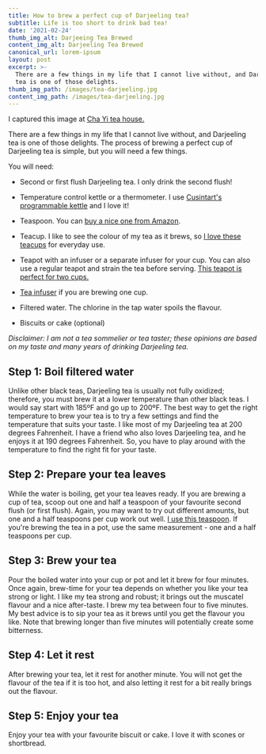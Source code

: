 ```yaml
---
title: How to brew a perfect cup of Darjeeling tea?
subtitle: Life is too short to drink bad tea!
date: '2021-02-24'
thumb_img_alt: Darjeeing Tea Brewed
content_img_alt: Darjeeling Tea Brewed
canonical_url: lorem-ipsum
layout: post
excerpt: >-
  There are a few things in my life that I cannot live without, and Darjeeling
  tea is one of those delights.
thumb_img_path: /images/tea-darjeeling.jpg
content_img_path: /images/tea-darjeeling.jpg
---
```

I captured this image at [Cha Yi tea house.](https://shop.chayi.ca/)

There are a few things in my life that I cannot live without, and Darjeeling tea is one of those delights. The process of brewing a perfect cup of Darjeeling tea is simple, but you will need a few things.

You will need:

*   Second or first flush Darjeeling tea. I only drink the second flush!

*   Temperature control kettle or a thermometer. I use [Cusintart's programmable kettle](https://www.amazon.ca/gp/product/B003WEAHUY/ref=as_li_qf_asin_il_tl?ie=UTF8\&tag=arshabhirai20-20\&creative=330641\&linkCode=as2\&creativeASIN=B003WEAHUY\&linkId=dc2f5a7b1d05c5d6f7c093b884592e2f) and I love it!

*   Teaspoon. You can [buy a nice one from Amazon](https://www.amazon.ca/gp/product/B074L4MZRY/ref=as_li_qf_asin_il_tl?ie=UTF8\&tag=arshabhirai20-20\&creative=330641\&linkCode=as2\&creativeASIN=B074L4MZRY\&linkId=3e915dd2da8deeeefa237435acfa3be8).

*   Teacup. I like to see the colour of my tea as it brews, so [I love these teacups](https://www.amazon.ca/gp/product/B078PFY9RV/ref=as_li_qf_asin_il_tl?ie=UTF8\&tag=arshabhirai20-20\&creative=330641\&linkCode=as2\&creativeASIN=B078PFY9RV\&linkId=2156758695fede503f84a7908f787bf5) for everyday use.

*   Teapot with an infuser or a separate infuser for your cup. You can also use a regular teapot and strain the tea before serving. [This teapot is perfect for two cups.](https://www.amazon.ca/gp/product/B07KXSDQ9G/ref=as_li_qf_asin_il_tl?ie=UTF8\&tag=arshabhirai20-20\&creative=330641\&linkCode=as2\&creativeASIN=B07KXSDQ9G\&linkId=7cb182cbaa75ecea6ddc78c34583f37b)

*   [Tea infuser](https://www.amazon.ca/gp/product/B082HGWPFV/ref=as_li_qf_asin_il_tl?ie=UTF8\&tag=arshabhirai20-20\&creative=330641\&linkCode=as2\&creativeASIN=B082HGWPFV\&linkId=aefb538fad7306adf13ea05ab128659b) if you are brewing one cup.

*   Filtered water. The chlorine in the tap water spoils the flavour.

*   Biscuits or cake (optional)

*Disclaimer: I am not a tea sommelier or tea taster; these opinions are based on my taste and many years of drinking Darjeeling tea.*

## Step 1: Boil filtered water

Unlike other black teas, Darjeeling tea is usually not fully oxidized; therefore, you must brew it at a lower temperature than other black teas. I would say start with 185ºF and go up to 200ºF. The best way to get the right temperature to brew your tea is to try a few settings and find the temperature that suits your taste. I like most of my Darjeeling tea at 200 degrees Fahrenheit. I have a friend who also loves Darjeeling tea, and he enjoys it at 190 degrees Fahrenheit. So, you have to play around with the temperature to find the right fit for your taste.

## Step 2: Prepare your tea leaves

While the water is boiling, get your tea leaves ready. If you are brewing a cup of tea, scoop out one and half a teaspoon of your favourite second flush (or first flush). Again, you may want to try out different amounts, but one and a half teaspoons per cup work out well. [I use this teaspoon](https://www.amazon.ca/gp/product/B074L4MZRY/ref=as_li_qf_asin_il_tl?ie=UTF8\&tag=arshabhirai20-20\&creative=330641\&linkCode=as2\&creativeASIN=B074L4MZRY\&linkId=3e915dd2da8deeeefa237435acfa3be8).  If you're brewing the tea in a pot, use the same measurement - one and a half teaspoons per cup.

## Step 3: Brew your tea

Pour the boiled water into your cup or pot and let it brew for four minutes. Once again, brew-time for your tea depends on whether you like your tea strong or light. I like my tea strong and robust; it brings out the muscatel flavour and a nice after-taste. I brew my tea between four to five minutes. My best advice is to sip your tea as it brews until you get the flavour you like. Note that brewing longer than five minutes will potentially create some bitterness.

## Step 4: Let it rest

After brewing your tea, let it rest for another minute. You will not get the flavour of the tea if it is too hot, and also letting it rest for a bit really brings out the flavour.

## Step 5: Enjoy your tea

Enjoy your tea with your favourite biscuit or cake. I love it with scones or shortbread.

## &#xA;&#xA;&#xA;
